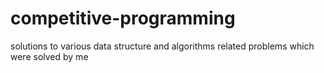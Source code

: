 # competitive-programming
solutions to various data structure and algorithms related problems which were solved by me 

